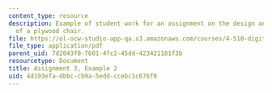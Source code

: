```yaml
---
content_type: resource
description: Example of student work for an assignment on the design and fabrication
  of a plywood chair.
file: https://ol-ocw-studio-app-qa.s3.amazonaws.com/courses/4-510-digital-design-fabrication-fall-2008/4d193efadbbccb9a5eddccebc1c676f0_assn3_example2.pdf
file_type: application/pdf
parent_uid: 7d2043f0-7601-4fc2-45dd-423421181f3b
resourcetype: Document
title: Assignment 3, Example 2
uid: 4d193efa-dbbc-cb9a-5edd-ccebc1c676f0
---
```

